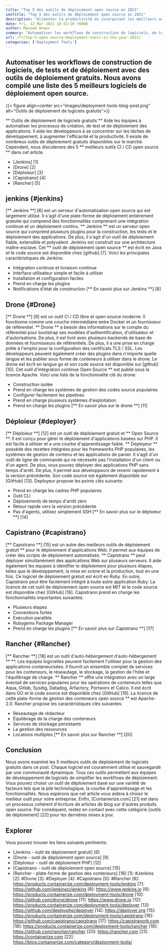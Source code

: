 ```yaml
---
title: "Top 5 des outils de déploiement open source en 2021" 
seoTitle: "Top 5 des outils de déploiement open source en 2021" 
description: "Alimenter la productivité en incorporant les meilleurs outils CI / CD open source, qui permettent aux équipes d'automatiser les processus de construction, de test et de déploiement de logiciels." 
date: Fri, 12 Mar 2021 18:53:10 +0000
author: Masood Anwer
summary: "Automatiser les workflows de construction de logiciels, de tests et de déploiement avec des outils de déploiement gratuits. Nous avons compilé une liste des 5 meilleurs logiciels de déploiement open source." 
url: /fr/top-5-open-source-deployment-tools-in-the-year-2021/
categories: ['Deployment Tools']
---
```


## Automatiser les workflows de construction de logiciels, de tests et de déploiement avec des outils de déploiement gratuits. Nous avons compilé une liste des 5 meilleurs logiciels de déploiement open source.

{{< figure align=center src="images/deployment-tools-blog-post.png" alt="Outils de déploiement de logiciels gratuits">}}

** Outils de déploiement de logiciels gratuits ** Aide les équipes à automatiser les processus de création, de test et de déploiement des applications. Il aide les développeurs à se concentrer sur les tâches de développement, à augmenter l'efficacité et la productivité. Il existe de nombreux outils de déploiement gratuits disponibles sur le marché. Cependant, nous discuterons des 5 ** meilleurs outils CI / CD open source ** dans cet article.
  * [Jenkins] [1]
  * [Drone] [2]
  * [Déploieur] [3]
  * [Capistrano] [4]
  * [Rancher] [5]

## jenkins {#jenkins}
[** Jenkins **] [6] est un serveur d'automatisation open source qui est largement utilisé. Il s'agit d'une plate-forme de déploiement entièrement gratuite qui comprend des fonctionnalités comprenant une intégration continue et un déploiement continu. ** Jenkins ** est un serveur open source qui comprend plusieurs plugins pour la construction, les tests et le déploiement des applications. De plus, il s'agit d'un outil de déploiement fiable, extensible et polyvalent. Jenkins est construit sur une architecture maître-esclave. Cet ** outil de déploiement open source ** est écrit en Java et le code source est disponible chez [github] [7].
Voici les principales caractéristiques de Jenkins:
  * Intégration continue et livraison continue
  * Interface utilisateur simple et facile à utiliser
  * Installation et configuration faciles
  * Prend en charge les plugins
  * Notifications d'état de construction
[** En savoir plus sur Jenkins **] [8]

## Drone {#Drone}
[** Drone **] [9] est un outil CI / CD libre et open source moderne. Il fonctionne comme une couche intermédiaire entre Docker et un fournisseur de référentiel. ** Drone ** a besoin des informations sur le compte du référentiel pour bootstrap ses modèles d'authentification, d'utilisateur et d'autorisations. De plus, il est livré avec plusieurs backends de base de données et fournisseurs de référentiels. De plus, il a une prise en charge prête à l'emploi pour la configuration des certificats TLS / SSL. Les développeurs peuvent également créer des plugins dans n'importe quelle langue et les publier sous forme de conteneurs à utiliser dans le drone. Le drone est écrit en langue go et son code source est disponible sur [github] [10]. Cet outil d'intégration continue Open Source ** est publié sous la licence Apache.
Voici une liste de la fonctionnalité clé du drone:
  * Construction isolée
  * Prend en charge les systèmes de gestion des codes source populaires
  * Configurer facilement les pipelines
  * Prend en charge plusieurs systèmes d'exploitation
  * Prend en charge les plugins
[** En savoir plus sur le drone **] [11]

## Déploieur {#deployer}
[** Déploieur **] [12] est un outil de déploiement gratuit et ** Open Source **. Il est conçu pour gérer le déploiement d'applications basées sur PHP. Il est facile à utiliser et a une courbe d'apprentissage faible. ** Deployeur ** possède des recettes intégrées pour les frameworks PHP populaires, les systèmes de gestion de contenu et les applications de panier. Il s'agit d'un outil de ligne de commande qui ne nécessite pas l'installation d'un client ou d'un agent. De plus, vous pouvez déployer des applications PHP sans temps d'arrêt. De plus, il permet aux développeurs de revenir rapidement à la version précédente. Son code source est également disponible sur [GitHub] [13].
Deployeur propose les points clés suivants:
  * Prend en charge les cadres PHP populaires
  * Outil CLI
  * Déploiements de temps d'arrêt zéro
  * Retour rapide vers la version précédente
  * Pas d'agents, utilisez simplement SSH
[** En savoir plus sur le déploieur **] [14]

## Capistrano {#capistrano}
[** Capistrano **] [15] est un autre des meilleurs outils de déploiement gratuit ** pour le déploiement d'applications Web. Il permet aux équipes de créer des scripts de déploiement automatisés. ** Capistrano ** peut déployer simultanément des applications Web sur plusieurs serveurs. Il aide également les équipes à identifier le déploiement pour plusieurs étapes, telles que le développement, la mise en scène et la production, tout en une fois. Ce logiciel de déploiement gratuit est écrit en Ruby. En outre, Capistrano peut être facilement intégré à toute autre application Ruby. La licence de cet outil de déploiement open source est MIT et le code source est disponible chez [GitHub] [16].
Capistrano prend en charge les fonctionnalités importantes suivantes:
  * Plusieurs étapes
  * Conventions fortes
  * Exécution parallèle
  * Rubygems Package Manager
  * Prend en charge les plugins
[** En savoir plus sur Capistrano **] [17]

## Rancher {#Rancher}
[** Rancher **] [18] est un outil d'auto-hébergement d'auto-hébergement ** **. Les équipes logicielles peuvent facilement l'utiliser pour la gestion des applications conteneurisées. Il fournit un ensemble complet de services pour les conteneurs, le réseautage, le stockage, la gestion de l'hôte et l'équilibrage de charge. ** Rancher ** offre une intégration avec un large éventail de services populaires pour les opérations de conteneurs telles que Aqua, Gitlab, Sysdig, Datadog, Arfactory, Portworx et Calico. Il est écrit dans GO et le code source est disponible chez [GitHub] [19]. La licence de cette plate-forme de gestion des conteneurs open source ** est Apache-2.0.
Rancher propose les caractéristiques clés suivantes:
  * Réseautage de rédacteur
  * Équilibrage de la charge des conteneurs
  * Services de stockage persistants
  * La gestion des ressources
  * Locations multiples
[** En savoir plus sur Rancher **] [20]

## Conclusion
Nous avons examiné les 5 meilleurs outils de déploiement de logiciels gratuits dans ce post. Chaque logiciel est couramment utilisé et sauvegardé par une communauté dynamique. Tous ces outils permettent aux équipes de développement de logiciels de simplifier les workflows de déploiement. Vous pouvez choisir un outil de déploiement basé sur une variété de facteurs tels que la pile technologique, la courbe d'apprentissage et les fonctionnalités. Nous espérons que cet article vous aidera à choisir le meilleur outil pour votre entreprise.
Enfin, [Containerize.com] [21] est dans un processus cohérent d'écriture de articles de blog sur d'autres produits open source. Par conséquent, restez en contact avec cette catégorie [outils de déploiement] [22] pour les dernières mises à jour.

## Explorer
Vous pouvez trouver les liens suivants pertinents:
  * [Jenkins - outil de déploiement gratuit] [6]
  * [Drone - outil de déploiement open source] [9]
  * [Déploieur - outil de déploiement PHP] [12]
  * [Capistrano - outil de déploiement open source] [15]
  * [Rancher - plate-forme de gestion des conteneurs] [18]
[1]: #Jenkins
[2]: #Drone
[3]: #Deployer
[4]: #Capistrano
[5]: #Rancher
[6]: https://products.containerize.com/deployment-tools/jenkins
[7]: https://github.com/jenkinsci/jenkins
[8]: https://www.jenkins.io
[9]: https://products.containerize.com/deployment-tools/drone
[10]: https://github.com/drone/drone
[11]: https://www.drone.io
[12]: https://products.containerize.com/deployment-tools/deployer
[13]: https://github.com/deployphp/deployer
[14]: https://deployer.org
[15]: https://products.containerize.com/deployment-tools/capistrano
[16]: https://github.com/capistrano/capistrano
[17]: https://capistranorb.com
[18]: https://products.containerize.com/deployment-tools/rancher
[19]: https://github.com/rancher/rancher
[20]: https://rancher.com
[21]: https://containerize.com
[22]: https://blog.containerize.com/category/deployment-tools/

